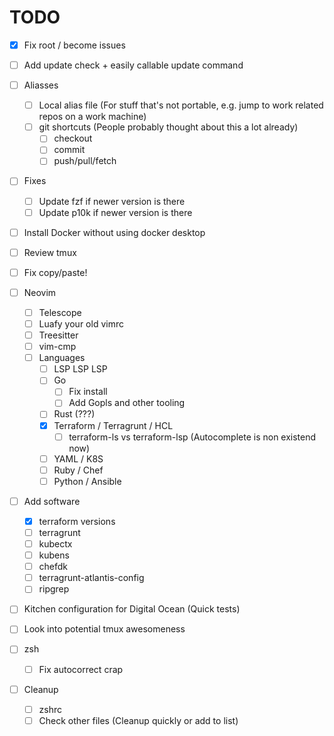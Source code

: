 # TODO

- [x] Fix root / become issues
- [ ] Add update check + easily callable update command

- [ ] Aliasses
  - [ ] Local alias file (For stuff that's not portable, e.g. jump to work related repos on a work machine)
  - [ ] git shortcuts (People probably thought about this a lot already)
    - [ ] checkout
    - [ ] commit
    - [ ] push/pull/fetch

- [ ] Fixes
  - [ ] Update fzf if newer version is there
  - [ ] Update p10k if newer version is there

- [ ] Install Docker without using docker desktop

- [ ] Review tmux

- [ ] Fix copy/paste!

- [ ] Neovim
  - [ ] Telescope
  - [ ] Luafy your old vimrc
  - [ ] Treesitter
  - [ ] vim-cmp
  - [ ] Languages
    - [ ] LSP LSP LSP
    - [ ] Go
      - [ ] Fix install
      - [ ] Add Gopls and other tooling
    - [ ] Rust (???)
    - [x] Terraform / Terragrunt / HCL
      - [ ] terraform-ls vs terraform-lsp (Autocomplete is non existend now)
    - [ ] YAML / K8S
    - [ ] Ruby / Chef
    - [ ] Python / Ansible

- [ ] Add software
  - [x] terraform versions
  - [ ] terragrunt
  - [ ] kubectx
  - [ ] kubens
  - [ ] chefdk
  - [ ] terragrunt-atlantis-config
  - [ ] ripgrep

- [ ] Kitchen configuration for Digital Ocean (Quick tests)

- [ ] Look into potential tmux awesomeness

- [ ] zsh
  - [ ] Fix autocorrect crap

- [ ] Cleanup
  - [ ] zshrc
  - [ ] Check other files (Cleanup quickly or add to list)
